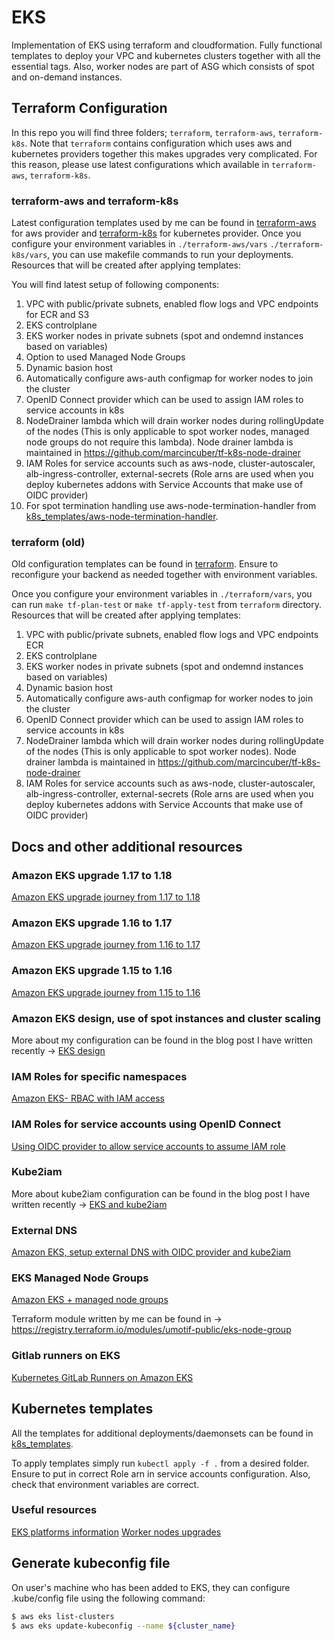 # EKS

Implementation of EKS using terraform and cloudformation. Fully functional templates to deploy your VPC and kubernetes clusters together with all the essential tags. Also, worker nodes are part of ASG which consists of spot and on-demand instances.

## Terraform Configuration

In this repo you will find three folders; `terraform`, `terraform-aws`, `terraform-k8s`. Note that `terraform` contains configuration which uses aws and kubernetes providers together this makes upgrades very complicated. For this reason, please use latest configurations which available in `terraform-aws`, `terraform-k8s`. 

### terraform-aws and terraform-k8s

Latest configuration templates used by me can be found in [terraform-aws](./terraform-aws/) for aws provider and [terraform-k8s](./terraform-k8s/) for kubernetes provider. Once you configure your environment variables in `./terraform-aws/vars` `./terraform-k8s/vars`, you can use makefile commands to run your deployments. Resources that will be created after applying templates:

You will find latest setup of following components:

1. VPC with public/private subnets, enabled flow logs and VPC endpoints for ECR and S3
1. EKS controlplane
1. EKS worker nodes in private subnets (spot and ondemnd instances based on variables)
1. Option to used Managed Node Groups
1. Dynamic basion host
1. Automatically configure aws-auth configmap for worker nodes to join the cluster
1. OpenID Connect provider which can be used to assign IAM roles to service accounts in k8s
1. NodeDrainer lambda which will drain worker nodes during rollingUpdate of the nodes (This is only applicable to spot worker nodes, managed node groups do not require this lambda). Node drainer lambda is maintained in https://github.com/marcincuber/tf-k8s-node-drainer
1. IAM Roles for service accounts such as aws-node, cluster-autoscaler, alb-ingress-controller, external-secrets (Role arns are used when you deploy kubernetes addons with Service Accounts that make use of OIDC provider)
1. For spot termination handling use aws-node-termination-handler from [k8s_templates/aws-node-termination-handler](./k8s_templates/aws-node-termination-handler).

### terraform (old)

Old configuration templates can be found in [terraform](./terraform/). Ensure to reconfigure your backend as needed together with environment variables.

Once you configure your environment variables in `./terraform/vars`, you can run `make tf-plan-test` or `make tf-apply-test` from `terraform` directory. Resources that will be created after applying templates:

1. VPC with public/private subnets, enabled flow logs and VPC endpoints ECR 
1. EKS controlplane
1. EKS worker nodes in private subnets (spot and ondemnd instances based on variables)
1. Dynamic basion host
1. Automatically configure aws-auth configmap for worker nodes to join the cluster
1. OpenID Connect provider which can be used to assign IAM roles to service accounts in k8s
1. NodeDrainer lambda which will drain worker nodes during rollingUpdate of the nodes (This is only applicable to spot worker nodes). Node drainer lambda is maintained in https://github.com/marcincuber/tf-k8s-node-drainer
1. IAM Roles for service accounts such as aws-node, cluster-autoscaler, alb-ingress-controller, external-secrets (Role arns are used when you deploy kubernetes addons with Service Accounts that make use of OIDC provider)

## Docs and other additional resources

### Amazon EKS upgrade 1.17 to 1.18

[Amazon EKS upgrade journey from 1.17 to 1.18](https://medium.com/@marcincuber/amazon-eks-upgrade-journey-from-1-17-to-1-18-e35e134ca898)

### Amazon EKS upgrade 1.16 to 1.17

[Amazon EKS upgrade journey from 1.16 to 1.17](https://medium.com/@marcincuber/amazon-eks-upgrade-journey-from-1-16-to-1-17-cb9e88191165)

### Amazon EKS upgrade 1.15 to 1.16

[Amazon EKS upgrade journey from 1.15 to 1.16](https://itnext.io/amazon-eks-upgrade-journey-from-1-15-to-1-16-4f48c7b6e512)

### Amazon EKS design, use of spot instances and cluster scaling

More about my configuration can be found in the blog post I have written recently -> [EKS design](https://medium.com/@marcincuber/amazon-eks-design-use-of-spot-instances-and-cluster-scaling-da7f3a72d061)

### IAM Roles for specific namespaces

[Amazon EKS- RBAC with IAM access](https://medium.com/@marcincuber/amazon-eks-rbac-and-iam-access-f124f1164de7)

### IAM Roles for service accounts using OpenID Connect

[Using OIDC provider to allow service accounts to assume IAM role](https://medium.com/@marcincuber/amazon-eks-with-oidc-provider-iam-roles-for-kubernetes-services-accounts-59015d15cb0c)

### Kube2iam

More about kube2iam configuration can be found in the blog post I have written recently -> [EKS and kube2iam](https://medium.com/@marcincuber/amazon-eks-iam-roles-and-kube2iam-4ae5906318be)

### External DNS

[Amazon EKS, setup external DNS with OIDC provider and kube2iam](https://medium.com/swlh/amazon-eks-setup-external-dns-with-oidc-provider-and-kube2iam-f2487c77b2a1)

### EKS Managed Node Groups

[Amazon EKS + managed node groups](https://itnext.io/amazon-eks-managed-node-groups-87943e3f3360)

Terraform module written by me can be found in -> https://registry.terraform.io/modules/umotif-public/eks-node-group

### Gitlab runners on EKS

[Kubernetes GitLab Runners on Amazon EKS](https://medium.com/@marcincuber/kubernetes-gitlab-runners-on-amazon-eks-5ba7f0bff30e)

## Kubernetes templates

All the templates for additional deployments/daemonsets can be found in [k8s_templates](./k8s_templates/).

To apply templates simply run `kubectl apply -f .` from a desired folder. Ensure to put in correct Role arn in service accounts configuration. Also, check that environment variables are correct.

### Useful resources

[EKS platforms information](https://docs.aws.amazon.com/eks/latest/userguide/platform-versions.html)
[Worker nodes upgrades](https://docs.aws.amazon.com/eks/latest/userguide/update-stack.html)

## Generate kubeconfig file

On user's machine who has been added to EKS, they can configure .kube/config file using the following command:

```bash
$ aws eks list-clusters
$ aws eks update-kubeconfig --name ${cluster_name}
```


